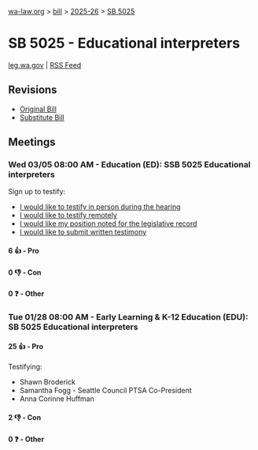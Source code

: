 [wa-law.org](/) > [bill](/bill/) > [2025-26](/bill/2025-26/) > [SB 5025](/bill/2025-26/sb/5025/)

# SB 5025 - Educational interpreters
[leg.wa.gov](https://app.leg.wa.gov/billsummary?BillNumber=5025&Year=2025&Initiative=false) | [RSS Feed](./rss.xml)

## Revisions
* [Original Bill](1/)
* [Substitute Bill](S/)

## Meetings
### Wed 03/05 08:00 AM - Education (ED): SSB 5025 Educational interpreters
Sign up to testify:
* [I would like to testify in person during the hearing](https://app.leg.wa.gov/csi/Testifier/Add?chamber=House&mId=32934&aId=165097&caId=26253&tId=1)
* [I would like to testify remotely](https://app.leg.wa.gov/csi/Testifier/Add?chamber=House&mId=32934&aId=165097&caId=26253&tId=2)
* [I would like my position noted for the legislative record](https://app.leg.wa.gov/csi/Testifier/Add?chamber=House&mId=32934&aId=165097&caId=26253&tId=3)
* [I would like to submit written testimony](https://app.leg.wa.gov/csi/Testifier/Add?chamber=House&mId=32934&aId=165097&caId=26253&tId=4)

#### 6 👍 - Pro

#### 0 👎 - Con

#### 0 ❓ - Other

### Tue 01/28 08:00 AM - Early Learning & K-12 Education (EDU): SB 5025 Educational interpreters
#### 25 👍 - Pro
Testifying:
* Shawn Broderick
* Samantha Fogg - Seattle Council PTSA Co-President
* Anna Corinne Huffman

#### 2 👎 - Con

#### 0 ❓ - Other
